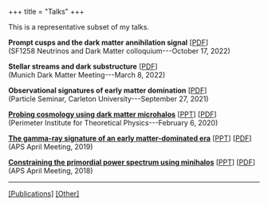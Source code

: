 +++
title = "Talks"
+++

This is a representative subset of my talks.

**Prompt cusps and the dark matter annihilation signal**
[[PDF](../files/talk_promptcusps.pdf)]  
(SF1258 Neutrinos and Dark Matter colloquium---October 17, 2022)

**Stellar streams and dark substructure**
[[PDF](../files/talk_stellarstreams.pdf)]  
(Munich Dark Matter Meeting---March 8, 2022)

**Observational signatures of early matter domination**
[[PDF](../files/talk_emd.pdf)]  
(Particle Seminar, Carleton University---September 27, 2021)

[**Probing cosmology using dark matter microhalos**](https://www.perimeterinstitute.ca/videos/probing-cosmology-using-dark-matter-microhalos)
[[PPT](../files/talk_pi.pptx)]
[[PDF](../files/talk_pi.pdf)]  
(Perimeter Institute for Theoretical Physics---February 6, 2020)

[**The gamma-ray signature of an early matter-dominated era**](https://meetings.aps.org/Meeting/APR19/Session/B11.2)
[[PPT](../files/talk_apr19.pptx)]
[[PDF](../files/talk_apr19.pdf)]    
(APS April Meeting, 2019)

[**Constraining the primordial power spectrum using minihalos**](http://meetings.aps.org/Meeting/APR18/Session/S15.3)
[[PPT](../files/talk_apr18.pptx)]
[[PDF](../files/talk_apr18.pdf)]    
(APS April Meeting, 2018)

---

[[Publications]](../publications/) [[Other]](../other/)